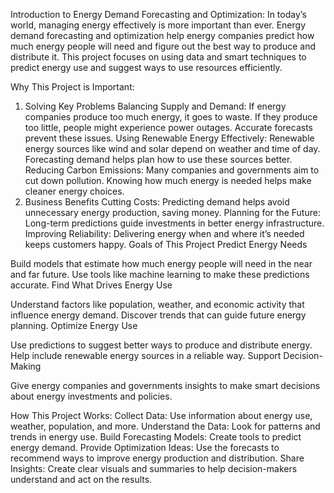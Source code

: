 Introduction to Energy Demand Forecasting and Optimization:
In today’s world, managing energy effectively is more important than ever. Energy demand forecasting and optimization help energy companies predict how much energy people will need and figure out the best way to produce and distribute it. This project focuses on using data and smart techniques to predict energy use and suggest ways to use resources efficiently.

Why This Project is Important:
1. Solving Key Problems
Balancing Supply and Demand: If energy companies produce too much energy, it goes to waste. If they produce too little, people might experience power outages. Accurate forecasts prevent these issues.
Using Renewable Energy Effectively: Renewable energy sources like wind and solar depend on weather and time of day. Forecasting demand helps plan how to use these sources better.
Reducing Carbon Emissions: Many companies and governments aim to cut down pollution. Knowing how much energy is needed helps make cleaner energy choices.
2. Business Benefits
Cutting Costs: Predicting demand helps avoid unnecessary energy production, saving money.
Planning for the Future: Long-term predictions guide investments in better energy infrastructure.
Improving Reliability: Delivering energy when and where it’s needed keeps customers happy.
Goals of This Project
Predict Energy Needs

Build models that estimate how much energy people will need in the near and far future.
Use tools like machine learning to make these predictions accurate.
Find What Drives Energy Use

Understand factors like population, weather, and economic activity that influence energy demand.
Discover trends that can guide future energy planning.
Optimize Energy Use

Use predictions to suggest better ways to produce and distribute energy.
Help include renewable energy sources in a reliable way.
Support Decision-Making

Give energy companies and governments insights to make smart decisions about energy investments and policies.

How This Project Works:
Collect Data: Use information about energy use, weather, population, and more.
Understand the Data: Look for patterns and trends in energy use.
Build Forecasting Models: Create tools to predict energy demand.
Provide Optimization Ideas: Use the forecasts to recommend ways to improve energy production and distribution.
Share Insights: Create clear visuals and summaries to help decision-makers understand and act on the results.
